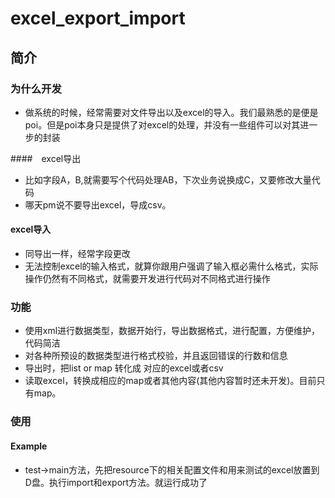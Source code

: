 # excel_export_import
## 简介
### 为什么开发
* 做系统的时候，经常需要对文件导出以及excel的导入。我们最熟悉的是便是poi。但是poi本身只是提供了对excel的处理，并没有一些组件可以对其进一步的封装

####　excel导出

* 比如字段A，B,就需要写个代码处理AB，下次业务说换成C，又要修改大量代码
* 哪天pm说不要导出excel，导成csv。

#### excel导入

* 同导出一样，经常字段更改
* 无法控制excel的输入格式，就算你跟用户强调了输入框必需什么格式，实际操作仍然有不同格式，就需要开发进行代码对不同格式进行操作

### 功能

* 使用xml进行数据类型，数据开始行，导出数据格式，进行配置，方便维护，代码简洁
* 对各种所预设的数据类型进行格式校验，并且返回错误的行数和信息
* 导出时，把list or map 转化成 对应的excel或者csv 
* 读取excel，转换成相应的map或者其他内容(其他内容暂时还未开发)。目前只有map。

### 使用

#### Example

* test->main方法，先把resource下的相关配置文件和用来测试的excel放置到D盘。执行import和export方法。就运行成功了
